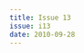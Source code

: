 ```yaml
---
title: Issue 13
issue: i13
date: 2010-09-28
---
```


<!-- An editorial preface to the Issue may go here in Markdown format. -->